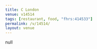 ```yaml
---
title: C London
venue: v14514
tags: [restaurant, food, "fhrs:414533"]
permalink: /v/14514/
layout: venue
---
```

null